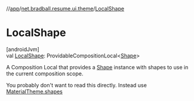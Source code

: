 //[app](../../index.md)/[net.bradball.resume.ui.theme](index.md)/[LocalShape](-local-shape.md)

# LocalShape

[androidJvm]\
val [LocalShape](-local-shape.md): ProvidableCompositionLocal&lt;[Shape](-shape/index.md)&gt;

A Composition Local that provides a [Shape](-shape/index.md) instance with shapes to use in the current composition scope.

You probably don't want to read this directly. Instead use [MaterialTheme.shapes](shapes.md)
